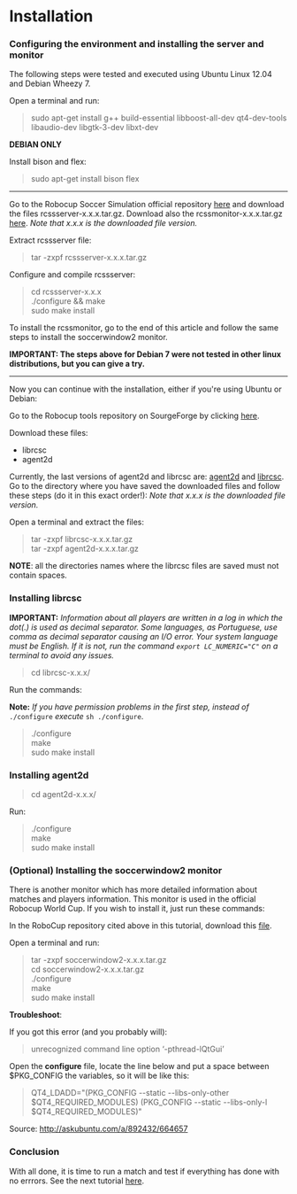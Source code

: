 # Installation

### Configuring the environment and installing the server and monitor

The following steps were tested and executed using Ubuntu Linux 12.04 and Debian Wheezy 7.

Open a terminal and run:

> sudo apt-get install g++ build-essential libboost-all-dev qt4-dev-tools libaudio-dev libgtk-3-dev libxt-dev

**DEBIAN ONLY**

Install bison and flex:
> sudo apt-get install bison flex

________________

Go to the Robocup Soccer Simulation official repository [here](https://github.com/rcsoccersim/rcssserver/releases) and download the files rcssserver-x.x.x.tar.gz. Download also the rcssmonitor-x.x.x.tar.gz [here](https://github.com/rcsoccersim/rcssmonitor/releases).
_Note that x.x.x is the downloaded file version._

Extract rcssserver file:
> tar -zxpf rcssserver-x.x.x.tar.gz

Configure and compile rcssserver:
> cd rcssserver-x.x.x  
> ./configure && make  
> sudo make install

To install the rcssmonitor, go to the end of this article and follow the same steps to install the soccerwindow2 monitor.

**IMPORTANT: The steps above for Debian 7 were not tested in other linux distributions, but you can give a try.**

____________________________________________________________________________________

Now you can continue with the installation, either if you're using Ubuntu or Debian:

Go to the Robocup tools repository on SourgeForge by clicking [here](http://en.sourceforge.jp/projects/rctools/releases/).

Download these files:
- librcsc
- agent2d

Currently, the last versions of agent2d and librcsc are: [agent2d](https://osdn.net/projects/rctools/releases/55186) and [librcsc](https://osdn.net/projects/rctools/releases/p3777). Go to the directory where you have saved the downloaded files and follow these steps (do it in this exact order!):  _Note that x.x.x is the downloaded file version._

Open a terminal and extract the files:

> tar -zxpf librcsc-x.x.x.tar.gz  
> tar -zxpf agent2d-x.x.x.tar.gz

**NOTE**: all the directories names where the librcsc files are saved must not contain spaces.

### Installing librcsc

**IMPORTANT:** _Information about all players are written in a log in which the dot(.) is used as decimal separator. Some languages,  as Portuguese, use comma as decimal separator causing an I/O error. 
Your system language must be English. If it is not, run the command `export LC_NUMERIC="C"` on a terminal to avoid any issues._

> cd librcsc-x.x.x/

Run the commands:

**Note:** _If you have permission problems in the first step, instead of_ `./configure` _execute_ `sh ./configure`.

> ./configure  
> make  
> sudo make install

### Installing agent2d

> cd agent2d-x.x.x/

Run: 

> ./configure  
> make  
> sudo make install

### (Optional) Installing the soccerwindow2 monitor

There is another monitor which has more detailed information about matches and players information. This monitor is used in the official Robocup World Cup. If you wish to install it, just run these commands:

In the RoboCup repository cited above in this tutorial, download this [file](https://osdn.net/projects/rctools/releases/p4886).

Open a terminal and run:

> tar -zxpf soccerwindow2-x.x.x.tar.gz  
> cd soccerwindow2-x.x.x.tar.gz   
> ./configure  
> make  
> sudo make install

**Troubleshoot**:

If you got this error (and you probably will):

> unrecognized command line option ‘-pthread-lQtGui’

Open the **configure** file, locate the line below and put a space between $PKG_CONFIG the variables, so it will be like this:

> QT4_LDADD="$($PKG_CONFIG --static --libs-only-other $QT4_REQUIRED_MODULES) $($PKG_CONFIG --static --libs-only-l $QT4_REQUIRED_MODULES)"

Source: http://askubuntu.com/a/892432/664657

### Conclusion

With all done, it is time to run a match and test if everything has done with no errrors. 
See the next tutorial [here](https://github.com/herodrigues/robocup2d-tutorial/blob/master/sections/running-a-match-with-agent2d.md).
